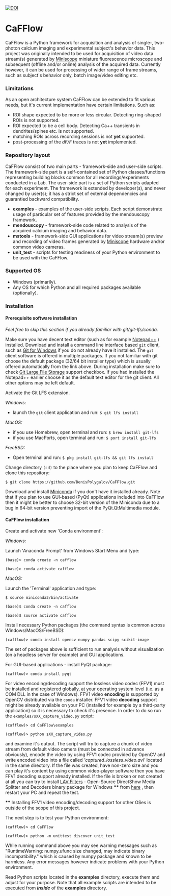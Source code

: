 [![DOI](https://zenodo.org/badge/181430093.svg)](https://zenodo.org/badge/latestdoi/181430093)

# CaFFlow

CaFFlow is a Python framework for acquisition and analysis of single-,
two-photon calcium imaging and experimental subject's behavior data.
This project was originally intended to be used for acquisition of video data stream(s) generated
by [Miniscope](http://miniscope.org) miniature fluorescence microscope and subsequent
(offline and/or online) analysis of the acquired data.
Currently however, it can be used for processing of wider range of frame streams,
such as subject's behavior only, batch image/video editing etc.

### Limitations

As an open architecture system CaFFlow can be extended to fit various needs,
but it's current implementation have certain limitations. Such as:

- ROI shape expected to be more or less circular. Detecting ring-shaped ROIs is not supported.
- ROI expected to be a cell body. Detecting Ca++ transients in dendrites/spines etc. is not supported.
- matching ROIs across recording sessions is not __yet__ supported.
- post-processing of the _dF/F_ traces is not __yet__ implemented.

### Repository layout

CaFFlow consist of two main parts - framework-side and user-side scripts.
The framework-side part is a self-contained set of Python classes/functions representing
building blocks common for all recordings/experiments conducted in a Lab.
The user-side part is a set of Python scripts adapted for each experiment.
The framework is extended by developer(s), and never changed by user(s);
it has a strict set of external dependencies and guarantied backward compatibility.


- __examples__ - examples of the user-side scripts. Each script demonstrate usage of particular set of features provided by the mendouscopy framework.
- __mendouscopy__ - framework-side code related to analysis of the acquired calcium imaging and behavior data.
- __mstools__ - framework-side GUI applications for video stream(s) preview and recording of video frames generated by [Miniscope](http://miniscope.org) hardware and/or common video cameras.
- __unit_test__ - scripts for testing readiness of your Python environment to be used with the CaFFlow.


### Supported OS

- Windows (primarily).
- Any OS for which Python and all required packages available (optionally).


### Installation

#### Prerequisite software installation

_Feel free to skip this section if you already familiar with git/git-lfs/conda._

Make sure you have decent text editor (such as for example [Notepad++](https://notepad-plus-plus.org/) ) installed.
Download and install a command line interface based `git` client, such as
[Git for Windows](https://git-scm.com/download/win) if you do not already have it installed.
The `git` client software is offered in multiple packages. If you not familiar with git choose
the default package (32/64 bit installer type) which is usually offered automatically
from the link above. During installation make sure to check
[Git Large File Storage](https://git-lfs.github.com/) support checkbox.
If you had installed the Notepad++ earlier choose it as the default text
editor for the git client. All other options may be left default.

Activate the Git LFS extension.

_Windows:_

- launch the `git` client application and run: `$ git lfs install`

_MacOS:_

- if you use Homebrew, open terminal and run: `$ brew install git-lfs`
- if you use MacPorts, open terminal and run: `$ port install git-lfs`

_FreeBSD:_

- Open terminal and run: `$ pkg install git-lfs && git lfs install`

Change directory `(cd)` to the place where you plan to keep CaFFlow and clone this repository:

`$ git clone https://github.com/DenisPolygalov/CaFFlow.git`

Download and install [Miniconda](https://docs.conda.io/en/latest/miniconda.html) if you don't have it installed already.
Note that if you plan to use GUI-based (PyQt) applications included into CaFFlow then it might be better to choose
32-bit version of the Miniconda due to a bug in 64-bit version preventing import of the PyQt.QtMultimedia module.

#### CaFFlow installation

Create and activate new 'Conda environment':

_Windows:_

Launch 'Anaconda Prompt' from Windows Start Menu and type:

`(base)> conda create -n cafflow`

`(base)> conda activate cafflow`

_MacOS:_

Launch the 'Terminal' application and type:

`$ source miniconda3/bin/activate`

`(base)$ conda create -n cafflow`

`(base)$ source activate cafflow`

Install necessary Python packages (the command syntax is common across Windows/MacOS/FreeBSD):

`(cafflow)> conda install opencv numpy pandas scipy scikit-image`

The set of packages above is sufficient to run analysis without visualization (on a headless server for example) and GUI applications.

For GUI-based applications - install PyQt package:

`(cafflow)> conda install pyqt`

For video encoding/decoding support the lossless video codec (FFV1)
must be installed and registered globally, at your operating system level
(i.e. as a COM DLL in the case of Windows). FFV1 video __encoding__ is supported by
OpenCV distributed via the `conda` installer. FFV1 video __decoding__ support
might be already available on your PC (installed for example by a third-party
application) so it is necessary to check it's presence.
In order to do so run the `examples/sXX_capture_video.py` script:

`(cafflow)> cd CaFFlow\examples`

`(cafflow)> python sXX_capture_video.py`

and examine it's output. The script will try to capture a chunk of video
stream from default video camera (must be connected in advance obviously),
encode the video by using FFV1 codec provided by OpenCV and write encoded video
into a file called *'captured_lossless_video.avi'* located in the same directory.
If the file was created, have non-zero size and you can play it's content
by using common video-player software then you have FFV1 decoding support already installed.
If the file is broken or not created at all you can try to install 
[LAV Filters](https://github.com/Nevcairiel/LAVFilters) - 
Open-Source DirectShow Media Splitter and Decoders binary package
for Windows __**__
from [here](https://github.com/Nevcairiel/LAVFilters/releases)
, then restart your PC and repeat the test.

__**__ Installing FFV1 video encoding/decoding support for other OSes is outside of the scope of this project.

The next step is to test your Python environment:

`(cafflow)> cd CaFFlow`

`(cafflow)> python -m unittest discover unit_test`

While running command above you may see warning messages such as
"RuntimeWarning: numpy.ufunc size changed, may indicate binary incompatibility."
which is caused by numpy package and known to be harmless. Any error messages however
indicate problems with your Python environment.

Read Python scripts located in the __examples__ directory, execute them and adjust for your purpose.
Note that all example scripts are intended to be executed from __*inside*__ of the __examples__ directory.
